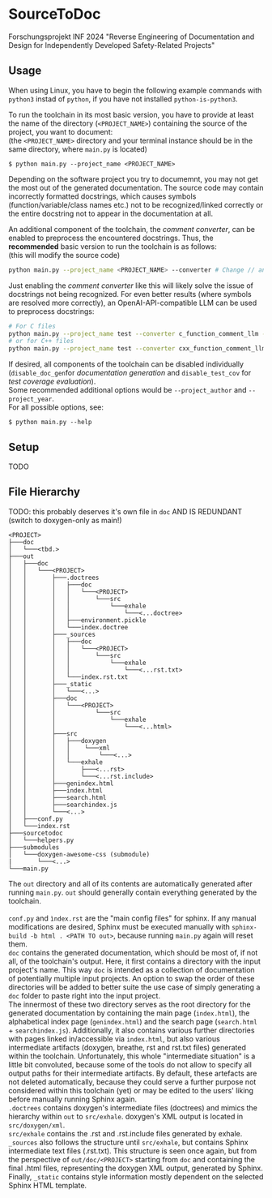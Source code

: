 # SourceToDoc
Forschungsprojekt INF 2024 "Reverse Engineering of Documentation and Design for Independently Developed Safety-Related Projects"

## Usage
When using Linux, you have to begin the following example commands with `python3` instad of `python`, if you have not installed `python-is-python3`.

To run the toolchain in its most basic version, you have to provide at least the name of the directory (`<PROJECT_NAME>`) containing the source of the project, you want to document:   
(the `<PROJECT_NAME>` directory and your terminal instance should be in the same directory, where `main.py` is located)

```
$ python main.py --project_name <PROJECT_NAME>
```
Depending on the software project you try to documemnt, you may not get the most out of the generated documentation. The source code may contain incorrectly formatted docstrings, which causes symbols (function/variable/class names etc.) not to be recognized/linked correctly or the entire docstring not to appear in the documentation at all.  
  
An additional component of the toolchain, the *comment converter*, can be enabled to preprocess the encountered docstrings. Thus, the **recommended** basic version to run the toolchain is as follows:  
(this will modify the source code)
```sh
python main.py --project_name <PROJECT_NAME> --converter # Change // and /* ... /* on symbols to /** ... */
```
Just enabling the *comment converter* like this will likely solve the issue of docstrings not being recognized. For even better results (where symbols are resolved more correctly), an OpenAI-API-compatible LLM can be used to preprocess docstrings:
```sh
# For C files
python main.py --project_name test --converter c_function_comment_llm --src_path <path> --openai_base_url <url> --openai_api_key <key> --llm_model <model>
# or for C++ files
python main.py --project_name test --converter cxx_function_comment_llm --src_path <path> --openai_base_url <url> --openai_api_key <key> --llm_model <model>
```

If desired, all components of the toolchain can be disabled individually (`disable_doc_gen`for *documentation generation* and `disable_test_cov` for *test coverage evaluation*).  
Some recommended additional options would be `--project_author` and `--project_year`.  
For all possible options, see:
```
$ python main.py --help
```

## Setup
TODO

## File Hierarchy
TODO: this probably deserves it's own file in ``doc`` AND IS REDUNDANT (switch to doxygen-only as main!)
```
<PROJECT>
├───doc
│   └───<tbd.>
├───out
│   ├───doc
│   │   └───<PROJECT>
│   │       ├───.doctrees
│   │       │   ├───doc
│   │       │   │   └───<PROJECT>
│   │       │   │       └───src
│   │       │   │           └───exhale
│   │       │   │               └───<...doctree>
│   │       │   ├───environment.pickle
│   │       │   └───index.doctree
│   │       ├───_sources
│   │       │   ├───doc
│   │       │   │   └───<PROJECT>
│   │       │   │       └───src
│   │       │   │           └───exhale
│   │       │   │               └───<...rst.txt>
│   │       │   └───index.rst.txt
│   │       ├───_static
│   │       │   └───<...>
│   │       ├───doc
│   │       │   └───<PROJECT>
│   │       │           └───src
│   │       │               └───exhale
│   │       │                   └───<...html>
│   │       ├───src
│   │       │   ├───doxygen
│   │       │   │    └───xml
│   │       │   │        └───<...>
│   │       │   └───exhale
│   │       │       ├───<...rst>
│   │       │       └───<...rst.include>
│   │       ├───genindex.html
│   │       ├───index.html
│   │       ├───search.html
│   │       ├───searchindex.js
│   │       └───<...>
│   ├───conf.py
│   └───index.rst
├───sourcetodoc
│   └───helpers.py
├───submodules
│   └───doxygen-awesome-css (submodule)
|       └───<...>
└───main.py
```
The `out` directory and all of its contents are automatically generated after running `main.py`. ``out`` 
should generally contain everything generated by the toolchain.\
\
`conf.py` and `ìndex.rst` are the "main config files" for sphinx. If any manual modifications are desired, 
Sphinx must be executed manually with `sphinx-build -b html . <PATH TO out>`, because running `main.py` again 
will reset them.\
`doc` contains the generated documentation, which should be most of, if not all, of the toolchain's output.
Here, it first contains a directory with the input project's name. This way `doc` is intended as a collection of 
documentation of potentially multiple input projects. An option to swap the order of these directories will be 
added to better suite the use case of simply generating a `doc` folder to paste right into the input project.\
The innermost of these two directory serves as the root directory for the generated documentation by 
containing the main page (``index.html``), the alphabetical index page (`genindex.html`) and the search page 
(`search.html` + `searchindex.js`). Additionally, it also contains various further directories with pages 
linked in/accessible via ``index.html``, but also various intermediate artifacts (doxygen, breathe, rst and 
rst.txt files) generated within the toolchain. Unfortunately, this whole "intermediate situation" is a little 
bit convoluted, because some of the tools do not allow to specify all output paths for their intermediate 
artifacts. By default, these artefacts are not deleted automatically, because they could serve a further 
purpose not considered within this toolchain (yet) or may be edited to the users' liking before manually 
running Sphinx again.\
``.doctrees`` contains doxygen's intermediate files (doctrees) and mimics the hierarchy within `out` to 
`src/exhale`. doxygen's XML output is located in `src/doxygen/xml`. \
``src/exhale`` contains the .rst and .rst.include files generated by exhale.\
``_sources`` also follows the structure until ``src/exhale``, but contains Sphinx intermediate text files 
(.rst.txt). This structure is seen once again, but from the perspective of ``out/doc/<PROJECT>`` starting 
from ``doc`` and containing the final .html files, representing the doxygen XML output, generated by Sphinx.\
Finally, ``_static`` contains style information mostly dependent on the selected Sphinx HTML template.
 
